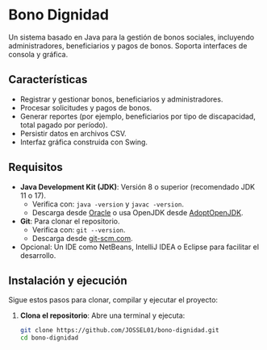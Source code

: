 # Bono Dignidad

Un sistema basado en Java para la gestión de bonos sociales, incluyendo administradores, beneficiarios y pagos de bonos. Soporta interfaces de consola y gráfica.

## Características
- Registrar y gestionar bonos, beneficiarios y administradores.
- Procesar solicitudes y pagos de bonos.
- Generar reportes (por ejemplo, beneficiarios por tipo de discapacidad, total pagado por período).
- Persistir datos en archivos CSV.
- Interfaz gráfica construida con Swing.

## Requisitos
- **Java Development Kit (JDK)**: Versión 8 o superior (recomendado JDK 11 o 17).
  - Verifica con: `java -version` y `javac -version`.
  - Descarga desde [Oracle](https://www.oracle.com/java/technologies/javase-downloads.html) o usa OpenJDK desde [AdoptOpenJDK](https://adoptopenjdk.net/).
- **Git**: Para clonar el repositorio.
  - Verifica con: `git --version`.
  - Descarga desde [git-scm.com](https://git-scm.com/downloads).
- Opcional: Un IDE como NetBeans, IntelliJ IDEA o Eclipse para facilitar el desarrollo.

## Instalación y ejecución
Sigue estos pasos para clonar, compilar y ejecutar el proyecto:

1. **Clona el repositorio**:
   Abre una terminal y ejecuta:
   ```bash
   git clone https://github.com/JOSSEL01/bono-dignidad.git
   cd bono-dignidad
